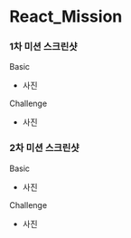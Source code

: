 # React_Mission

### 1차 미션 스크린샷

Basic
 - 사진

Challenge
 - 사진


### 2차 미션 스크린샷

Basic
 - 사진

Challenge
 - 사진